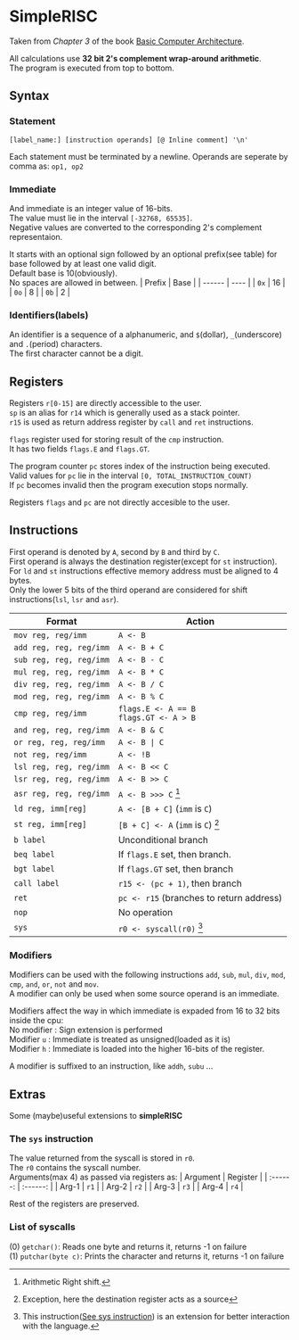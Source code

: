 SimpleRISC
===

Taken from *Chapter 3* of the book [Basic Computer Architecture](https://www.cse.iitd.ac.in/~srsarangi/archbooksoft.html).

All calculations use **32 bit 2's complement wrap-around arithmetic**.  
The program is executed from top to bottom.

Syntax
---
### Statement
```
[label_name:] [instruction operands] [@ Inline comment] '\n'
```
Each statement must be terminated by a newline.
Operands are seperate by comma as: `op1, op2`


### Immediate
And immediate is an integer value of 16-bits.  
The value must lie in the interval `[-32768, 65535]`.  
Negative values are converted to the corresponding 2's complement representaion.

It starts with an optional sign followed by an
optional prefix(see table) for base followed by at least one valid digit.  
Default base is 10(obviously).  
No spaces are allowed in between.
| Prefix | Base |
| ------ | ---- |
| `0x`   | 16   |
| `0o`   | 8    |
| `0b`   | 2    |

### Identifiers(labels)
An identifier is a sequence of a alphanumeric, and `$`(dollar), `_`(underscore) and `.`(period) characters.  
The first character cannot be a digit.

Registers
---
Registers `r[0-15]` are directly accessible to the user.  
`sp` is an alias for `r14` which is generally used as a stack pointer.  
`r15` is used as return address register by `call` and `ret` instructions.

`flags` register used for storing result of the `cmp` instruction.  
It has two fields `flags.E` and `flags.GT`.

The program counter `pc` stores index of the instruction being executed.  
Valid values for `pc` lie in the interval `[0, TOTAL_INSTRUCTION_COUNT)`  
If `pc` becomes invalid then the program execution stops normally.

Registers `flags` and `pc` are not directly accesible to the user.


Instructions
---
First operand is denoted by `A`, second by `B` and third by `C`.  
First operand is always the destination register(except for `st` instruction).  
For `ld` and `st` instructions effective memory address must be aligned to 4 bytes.  
Only the lower 5 bits of the third operand are considered for
shift instructions(`lsl`, `lsr` and `asr`).

| Format                  | Action                                     |
| ----------------------- | ------------------------------------------ |
| `mov reg, reg/imm`      | `A <- B`                                   |
| `add reg, reg, reg/imm` | `A <- B + C`                               |
| `sub reg, reg, reg/imm` | `A <- B - C`                               |
| `mul reg, reg, reg/imm` | `A <- B * C`                               |
| `div reg, reg, reg/imm` | `A <- B / C`                               |
| `mod reg, reg, reg/imm` | `A <- B % C`                               |
| `cmp reg, reg/imm`      | `flags.E <- A == B`<br>`flags.GT <- A > B` |
| `and reg, reg, reg/imm` | `A <- B & C`                               |
| `or reg, reg, reg/imm`  | `A <- B \| C`                              |
| `not reg, reg/imm`      | `A <- !B`                                  |
| `lsl reg, reg, reg/imm` | `A <- B << C`                              |
| `lsr reg, reg, reg/imm` | `A <- B >> C`                              |
| `asr reg, reg, reg/imm` | `A <- B >>> C`    [^1]                     |
| `ld reg, imm[reg]`      | `A <- [B + C]`   (`imm` is `C`)            |
| `st reg, imm[reg]`      | `[B + C] <- A`   (`imm` is `C`) [^2]       |
| `b label`               | Unconditional branch                       |
| `beq label`             | If `flags.E` set, then branch.             |
| `bgt label`             | If `flags.GT` set, then branch             |
| `call label`            | `r15 <- (pc + 1)`, then branch             |
| `ret`                   | `pc <- r15` (branches to return address)   |
| `nop`                   | No operation                               |
| `sys`                   | `r0 <- syscall(r0)` [^3]                   |


### Modifiers
Modifiers can be used with the following instructions `add`, `sub`, `mul`, `div`, `mod`, `cmp`, `and`, `or`, `not` and `mov`.  
A modifier can only be used when some source operand is an immediate.

Modifiers affect the way in which immediate is expaded from 16 to 32 bits inside the cpu:  
No modifier : Sign extension is performed  
Modifier `u`  : Immediate is treated as unsigned(loaded as it is)  
Modifier `h`  : Immediate is loaded into the higher 16-bits of the register.  

A modifier is suffixed to an instruction, like `addh`, `subu` ...

Extras
---
Some (maybe)useful extensions to **simpleRISC**

### The `sys` instruction

The value returned from the syscall is stored in `r0`.  
The `r0` contains the syscall number.  
Arguments(max 4) as passed via registers as: 
| Argument | Register |
| :------: | :------: |
|  Arg-1   |   `r1`   |
|  Arg-2   |   `r2`   |
|  Arg-3   |   `r3`   |
|  Arg-4   |   `r4`   |

Rest of the registers are preserved.

### List of syscalls

(0) `getchar()`: Reads one byte and returns it, returns -1 on failure  
(1) `putchar(byte c)`: Prints the character and returns it, returns -1 on failure

[^1]: Arithmetic Right shift.

[^2]: Exception, here the destination register acts as a source

[^3]: This instruction([See sys instruction](#the-sys-instruction)) is an extension for better interaction with the language.
